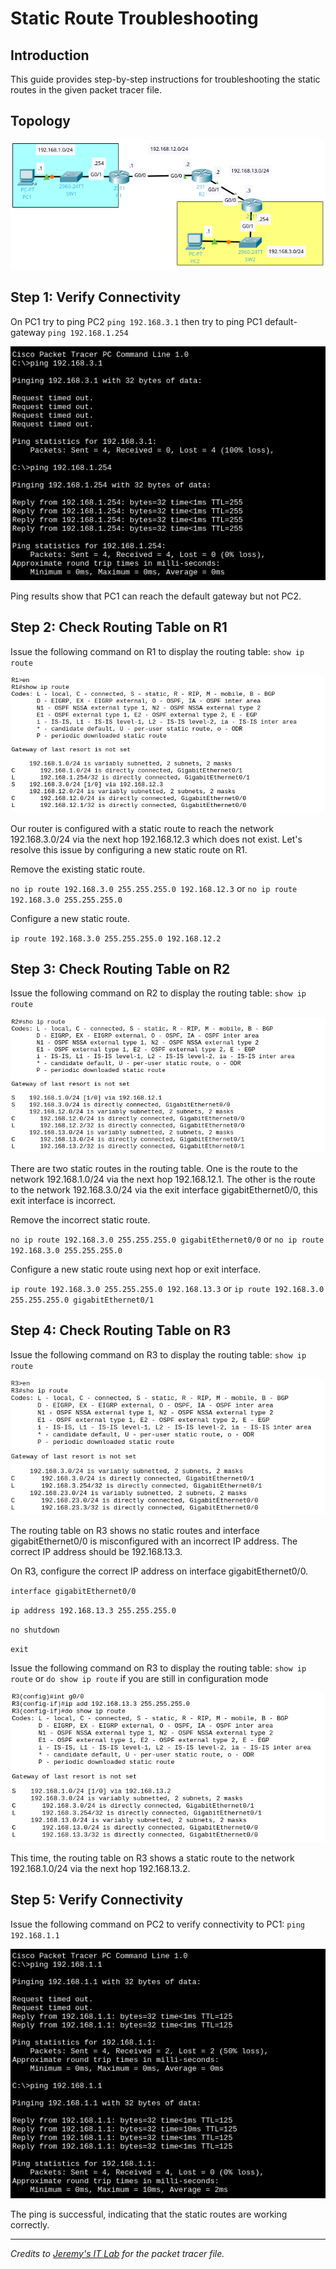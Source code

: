 # Static Route Troubleshooting

## Introduction
This guide provides step-by-step instructions for troubleshooting the static routes in the given packet tracer file.

## Topology
![Topology](img/topolgy.png)

## Step 1: Verify Connectivity
On PC1 try to ping PC2
`ping 192.168.3.1`
then try to ping PC1 default-gateway
`ping 192.168.1.254`

![Ping Results](img/ping_test.png)

Ping results show that PC1 can reach the default gateway but not PC2.

## Step 2: Check Routing Table on R1
Issue the following command on R1 to display the routing table:
`show ip route`

![Routing Table](img/R1_ip_route.png)

Our router is configured with a static route to reach the network 192.168.3.0/24 via the next hop 192.168.12.3 which does not exist.
Let's resolve this issue by configuring a new static route on R1.

Remove the existing static route.

`no ip route 192.168.3.0 255.255.255.0 192.168.12.3` or `no ip route 192.168.3.0 255.255.255.0`

Configure a new static route.

`ip route 192.168.3.0 255.255.255.0 192.168.12.2`

## Step 3: Check Routing Table on R2
Issue the following command on R2 to display the routing table:
`show ip route`

![Routing Table](img/R2_ip_route.png)

There are two static routes in the routing table. One is the route to the network 192.168.1.0/24 via the next hop 192.168.12.1. The other is the route to the network 192.168.3.0/24 via the exit interface gigabitEthernet0/0, this exit interface is incorrect.

Remove the incorrect static route.

`no ip route 192.168.3.0 255.255.255.0 gigabitEthernet0/0` or `no ip route 192.168.3.0 255.255.255.0`

Configure a new static route using next hop or exit interface.

`ip route 192.168.3.0 255.255.255.0 192.168.13.3` or `ip route 192.168.3.0 255.255.255.0 gigabitEthernet0/1`

## Step 4: Check Routing Table on R3
Issue the following command on R3 to display the routing table:
`show ip route`

![Routing Table](img/R3_ip_route.png)

The routing table on R3 shows no static routes and interface gigabitEthernet0/0 is misconfigured with an incorrect IP address. The correct IP address should be 192.168.13.3.

On R3, configure the correct IP address on interface gigabitEthernet0/0.

`interface gigabitEthernet0/0`

`ip address 192.168.13.3 255.255.255.0`

`no shutdown`

`exit`

Issue the following command on R3 to display the routing table:
`show ip route` or `do show ip route` if you are still in configuration mode

![Routing Table](img/R3_ip_route2.png)

This time, the routing table on R3 shows a static route to the network 192.168.1.0/24 via the next hop 192.168.13.2.

## Step 5: Verify Connectivity
Issue the following command on PC2 to verify connectivity to PC1:
`ping 192.168.1.1`

![Ping](img/ping_test_final.png)

The ping is successful, indicating that the static routes are working correctly.

---

*Credits to [Jeremy's IT Lab](https://www.jeremysitlab.com/) for the packet tracer file.*
